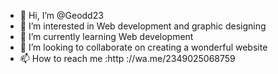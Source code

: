 - 👋 Hi, I’m @Geodd23
- 👀 I’m interested in Web development and graphic designing 
- 🌱 I’m currently learning Web development 
- 💞️ I’m looking to collaborate on creating a wonderful website 
- 📫 How to reach me :http
://wa.me/2349025068759
<!---
Geodd23/Geodd23 is a ✨ special ✨ repository because its `README.md` (this file) appears on your GitHub profile.
You can click the Preview link to take a look at your changes.
--->
